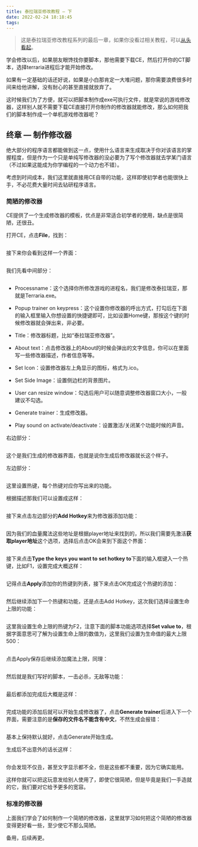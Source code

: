 ```yaml
---
title: 泰拉瑞亚修改教程 — 下
date: 2022-02-24 18:18:45
tags:
---
```


> 这是泰拉瑞亚修改教程系列的最后一章，如果你没看过相关教程，可以[从头看起](https://synblog.gq/2021/10/03/%E6%B3%B0%E6%8B%89%E7%91%9E%E4%BA%9A%E4%BF%AE%E6%94%B9%E6%95%99%E7%A8%8B%20%E2%80%94%20%E4%B8%8A/)。

学会修改以后，如果朋友眼馋找你要脚本，那他需要下载CE，然后打开你的CT脚本，选择terraria进程后才能开始修改。

如果有一定基础的话还好说，如果是小白那肯定一大堆问题，那你需要浪费很多时间来给他讲解，没有耐心的甚至直接就放弃了。

这时候我们为了方便，就可以把脚本制作成exe可执行文件，就是常说的游戏修改器，这样别人就不需要下载CE直接打开你制作的修改器就能修改，那么如何把我们的脚本制作成一个单机游戏修改器呢？

## 终章 — 制作修改器

绝大部分的程序语言都能做到这一点，使用什么语言来生成取决于你对该语言的掌握程度，但是作为一个只是单纯写修改器的没必要为了写个修改器就去学某门语言（不过如果这能成为你学编程的一个动力也不错）。

考虑到时间成本，我们这里就直接用CE自带的功能，这样即使初学者也能很快上手，不必花费大量时间去钻研程序语言。

### 简陋的修改器

CE提供了一个生成修改器的模板，优点是非常适合初学者的使用，缺点是很简陋，还很丑。

打开CE，点击**File**，找到：

<img src="https://s4.ax1x.com/2022/02/24/bFvq54.png" title="" alt="" data-align="center">

接下来你会看到这样一个界面：

<img src="https://s4.ax1x.com/2022/02/24/bFz6hQ.png" title="" alt="" data-align="center">

我们先看中间部分：

<img src="https://s4.ax1x.com/2022/02/24/bkp1iD.png" title="" alt="" data-align="center">

+ Processname：这个选择你所修改游戏的进程名，我们是修改泰拉瑞亚，那就是Terraria.exe。

+ Popup trainer on keypress：这个设置你修改器的呼出方式，打勾后在下面的输入框里输入你想设置的快捷键即可，比如设置Home键，那按这个键的时候修改器就会弹出来，非必要。

+ Title：修改器标题，比如“泰拉瑞亚修改器”。

+ About text：点击修改器上的About的时候会弹出的文字信息，你可以在里面写一些修改器描述，作者信息等等。

+ Set Icon：设置修改器左上角显示的图标，格式为.ico。

+ Set Side Image：设置侧边栏的背景图片。

+ User can resize window：勾选后用户可以随意调整修改器窗口大小，一般建议不勾选。

+ Generate trainer：生成修改器。

+ Play sound on activate/deactivate：设置激活/关闭某个功能时候的声音。

右边部分：

<img src="https://s4.ax1x.com/2022/02/25/bkaoZ9.png" title="" alt="" data-align="center">

这个是我们生成的修改器界面，也就是说你生成后修改器就长这个样子。

左边部分：

<img src="https://s4.ax1x.com/2022/02/25/bka7I1.png" title="" alt="" data-align="center">

这里设置热键，每个热键对应你写出来的功能。

根据描述那我们可以设置成这样：

<img src="https://s4.ax1x.com/2022/02/25/bkaOxO.png" title="" alt="" data-align="center">

接下来点击左边部分的**Add Hotkey**来为修改器添加功能：

<img src="https://s4.ax1x.com/2022/02/25/bkdmZj.png" title="" alt="" data-align="center">

因为我们的血量魔法这些地址是根据player地址来找到的，所以我们需要先激活**获取player地址**这个选项，选择后点击OK会来到下面这个界面：

<img src="https://s4.ax1x.com/2022/02/25/bkdMiq.png" title="" alt="" data-align="center">

接下来点击**Type the keys you want to set hotkey to**下面的输入框键入一个热键，比如F1，设置完成大概这样：

<img src="https://s4.ax1x.com/2022/02/25/bkdteJ.png" title="" alt="" data-align="center">

记得点击**Apply**添加你的热键到列表，接下来点击OK完成这个热键的添加：

<img src="https://s4.ax1x.com/2022/02/25/bkdyOe.png" title="" alt="" data-align="center">

然后继续添加下一个热键和功能，还是点击Add Hotkey，这次我们选择设置生命上限的功能：

<img src="https://s4.ax1x.com/2022/02/25/bkdIl8.png" title="" alt="" data-align="center">

这里我设置生命上限的热键为F2，注意下面的脚本功能选项选择**Set value to**，根据字面意思可了解为设置生命上限的数值为，这里我们设置为生命值的最大上限500：

<img src="https://s4.ax1x.com/2022/02/25/bkdHmQ.png" title="" alt="" data-align="center">

点击Apply保存后继续添加魔法上限，同理：

<img src="https://s4.ax1x.com/2022/02/25/bkwS6U.png" title="" alt="" data-align="center">

然后就是我们写好的脚本，一击必杀，无敌等功能：

<img src="https://s4.ax1x.com/2022/02/25/bkwpXF.png" title="" alt="" data-align="center">

最后都添加完成后大概是这样：

<img src="https://s4.ax1x.com/2022/02/25/bkwP0J.png" title="" alt="" data-align="center">

完成功能的添加后就可以开始生成修改器了，点击**Generate trainer**后进入下一个界面，需要注意的是**保存的文件名不能含有中文**，不然生成会报错：

<img src="https://s4.ax1x.com/2022/02/25/bkwEfx.png" title="" alt="" data-align="center">

基本上保持默认就好，点击Generate开始生成。

生成后不出意外的话长这样：

<img src="https://s4.ax1x.com/2022/02/25/bkD3N9.png" title="" alt="" data-align="center">

你会发现不仅丑，甚至文字显示都不全，但是这些都不重要，因为它确实能用。

这样你就可以把这玩意发给别人使用了，即使它很简陋，但是毕竟是我们一手造就的它，我们要对它给予更多的宽容。

### 标准的修改器

上面我们学会了如何制作一个简陋的修改器，这里就学习如何把这个简陋的修改器变得更好看一些，至少使它不那么简陋。

备用，后续再更。
